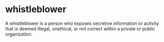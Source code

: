 # whistleblower
A whistleblower is a person who exposes secretive information or activity that is deemed illegal, unethical, or not correct within a private or public organization.
